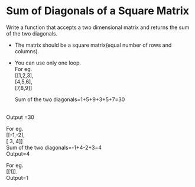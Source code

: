 # Sum of Diagonals of a Square Matrix
Write a function that accepts a two dimensional matrix and returns the sum of the two diagonals.
* The matrix should be a square matrix(equal number of rows and columns).
* You can use only one loop.<br>
  For eg. <br>
  [[1,2,3],<br>
         [4,5,6],<br>
         [7,8,9]]
         
         
  Sum of the two diagonals=1+5+9+3+5+7=30
<br>
Output =30

For eg.<br> [[-1,-2],<br>
         [ 3, 4]]
         <br>
Sum of the two diagonals=-1+4-2+3=4
<br>
Output=4
<br>

For eg.<br> [[1]].
<br>
Output=1
